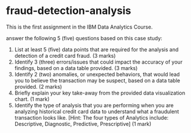 # fraud-detection-analysis
This is the first assignment in the IBM Data Analytics Course.


answer the following 5 (five) questions based on this case study:
1.	List at least 5 (five) data points that are required for the analysis and detection of a credit card fraud. (3 marks)
2.	Identify 3 (three) errors/issues that could impact the accuracy of your findings, based on a data table provided. (3 marks)
3.	Identify 2 (two) anomalies, or unexpected behaviors, that would lead you to believe the transaction may be suspect, based on a data table provided. (2 marks)
4.	Briefly explain your key take-away from the provided data visualization chart. (1 mark)
5.	Identify the type of analysis that you are performing when you are analyzing historical credit card data to understand what a fraudulent transaction looks like. [Hint: The four types of Analytics include: Descriptive, Diagnostic, Predictive, Prescriptive] (1 mark)
